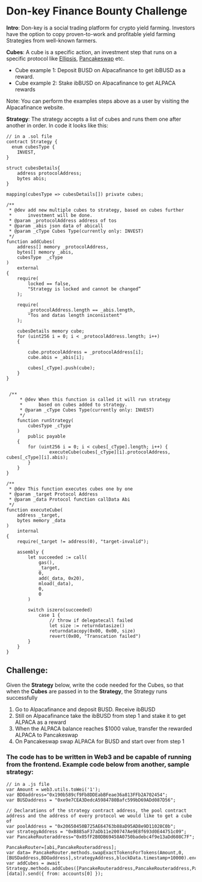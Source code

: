 # Don-key Finance Bounty Challenge

**Intro**: Don-key is a social trading platform for crypto yield farming. Investors have the option to copy proven-to-work and profitable yield farming Strategies from well-known farmers. 

**Cubes**: A cube is a specific action, an investment step that runs on a specific protocol like [Ellipsis](https://www.ellipsis.finance/), [Pancakeswap](https://pancakeswap.finance/) etc. 
- Cube example 1: Deposit BUSD on Alpacafinance to get ibBUSD as a reward.
- Cube example 2: Stake ibBUSD  on Alpacafinance to get ALPACA rewards

Note: You can perform the examples steps above as a user by visiting the Alpacafinance website.

**Strategy**:
The strategy accepts a list of cubes and runs them one after another in order. 
In code it looks like this:

    // in a .sol file
    contract Strategy {
      enum cubesType {
        INVEST, 
    }

    struct cubesDetails{
        address protocolAddress;
        bytes abis;
    }

    mapping(cubesType => cubesDetails[]) private cubes;

    /**
     * @dev add new multiple cubes to strategy, based on cubes further
     *      investment will be done.
     * @param _protocolAddress address of tos
     * @param _abis json data of abicall
     * @param _cType Cubes Type(currently only: INVEST)
     */
    function addCubes(
        address[] memory _protocolAddress,
        bytes[] memory _abis,
        cubesType  _cType
    )
        external
    {
        require(
            locked == false,
            "Strategy is locked and cannot be changed”
        );

        require(
            _protocolAddress.length == _abis.length,
            "Tos and datas length inconsistent"
        );

        cubesDetails memory cube;
        for (uint256 i = 0; i < _protocolAddress.length; i++)
        {
            
            cube.protocolAddress = _protocolAddress[i];
            cube.abis = _abis[i];

            cubes[_cType].push(cube);
        }
    }


     /**
         * @dev When this function is called it will run strategy
         *      based on cubes added to strategy.
         * @param _cType Cubes Type(currently only: INVEST)
         */
        function runStrategy(
            cubesType _cType
        )
            public payable
        {
            for (uint256 i = 0; i < cubes[_cType].length; i++) {
                    executeCube(cubes[_cType][i].protocolAddress, cubes[_cType][i].abis);
            }
        }
    }

    /**
     * @dev This function executes cubes one by one
     * @param _target Protocol Address
     * @param _data Protocol function callData Abi
     */
    function executeCube(
        address _target,
        bytes memory _data
    ) 
        internal 
    {
        require(_target != address(0), "target-invalid");

        assembly {
            let succeeded := call(
                gas(),
                _target,
                0,
                add(_data, 0x20),
                mload(_data),   
                0,
                0
            )

            switch iszero(succeeded)
                case 1 {
                    // throw if delegatecall failed
                    let size := returndatasize()
                    returndatacopy(0x00, 0x00, size)
                    revert(0x00, "Transcation failed")
            }
        }
    }


## Challenge: 
Given the **Strategy** below, write the code needed for the Cubes, so that when the **Cubes** are passed in to the **Strategy**, the Strategy runs successfully 
1. Go to Alpacafinance and deposit BUSD. Receive ibBUSD
2. Still on Alpacafinance take the ibBUSD from step 1 and stake it to get ALPACA as a reward
3. When the ALPACA balance reaches $1000 value, transfer the rewarded ALPACA to Pancakeswap
4. On Pancakeswap swap ALPACA for BUSD and start over from step 1

### The code has to be written in Web3 and be capable of running from the frontend. Example code below from another, sample strategy:

    // in a .js file
    var Amount = web3.utils.toWei('1');
    var BDOaddress="0x190b589cf9Fb8DDEabBFeae36a813FFb2A702454";
    var BUSDaddress = "0xe9e7CEA3DedcA5984780Bafc599bD69ADd087D56";

    // Declarations of the strategy contract address, the pool contract address and the address of every protocol we would like to get a cube of
    var poolAddress = "0x20650450B725AE64763b88aD95AD8e9D11028C0b";
    var strategyAddress = "0xB885aF37aDb11e200747Ae9E8f693d0E44751c09";
    var PancakeRouteraddress="0x05fF2B0DB69458A0750badebc4f9e13aDd608C7F";

    PancakeRouter=[abi,PancakeRouteraddress];
    var data= PancakeRouter.methods.swapExactTokensForTokens(Amount,0,[BUSDaddress,BDOaddress],strategyAddress,blockData.timestamp+10000).encodeABI();
    var addCubes = await Strategy.methods.addCubes([PancakeRouteraddress,PancakeRouteraddress,PancakeRouter],[data]).send({ from: accounts[0] });


